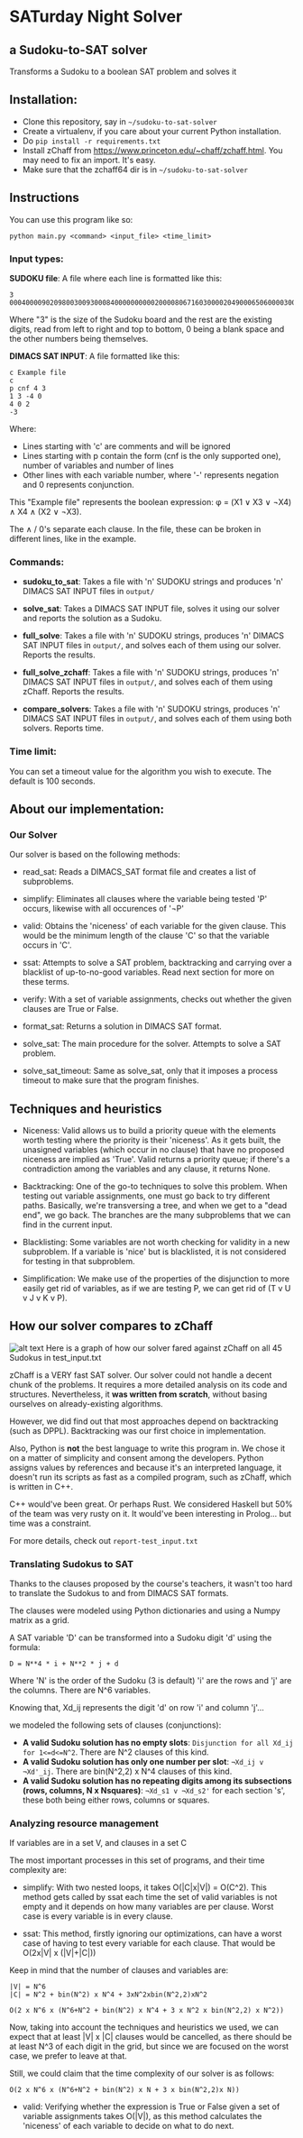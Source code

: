 # SATurday Night Solver
## a Sudoku-to-SAT solver
Transforms a Sudoku to a boolean SAT problem and solves it 

## Installation:
- Clone this repository, say in `~/sudoku-to-sat-solver`
- Create a virtualenv, if you care about your current Python installation.
- Do `pip install -r requirements.txt`
- Install zChaff from https://www.princeton.edu/~chaff/zchaff.html. You may need to fix an import. It's easy.
- Make sure that the zchaff64 dir is in `~/sudoku-to-sat-solver`

## Instructions

You can use this program like so:

	python main.py <command> <input_file> <time_limit>

### Input types:

**SUDOKU file**: A file where each line is formatted like this:

	3 000400009020980030093000840000000000200008067160300002049000650600003000000059010

Where "3" is the size of the Sudoku board and the rest are the existing digits, read from left to right and top to bottom, 0 being a blank space and the other numbers being themselves.

**DIMACS SAT INPUT**: A file formatted like this:
	
	c Example file
	c
	p cnf 4 3
	1 3 -4 0
	4 0 2
	-3

Where:
- Lines starting with 'c' are comments and will be ignored
- Lines starting with p contain the form (cnf is the only supported one), number of variables and number of lines
- Other lines with each variable number, where '-' represents negation and 0 represents conjunction.

This "Example file" represents the boolean expression: φ = (X1 ∨ X3 ∨ ¬X4) ∧ X4 ∧ (X2 ∨ ¬X3).

The ∧ / 0's separate each clause. In the file, these can be broken in different lines, like in the example.


### Commands:
- **sudoku_to_sat**:  Takes a file with 'n' SUDOKU strings and produces 'n' DIMACS SAT INPUT files in `output/`

- **solve_sat**: Takes a DIMACS SAT INPUT file, solves it using our solver and reports the solution as a Sudoku.

- **full_solve**: Takes a file with 'n' SUDOKU strings, produces 'n' DIMACS SAT INPUT files in `output/`, and solves each of them using our solver. Reports the results.

- **full_solve_zchaff**: Takes a file with 'n' SUDOKU strings, produces 'n' DIMACS SAT INPUT files in `output/`, and solves each of them using zChaff. Reports the results.

- **compare_solvers**: Takes a file with 'n' SUDOKU strings, produces 'n' DIMACS SAT INPUT files in `output/`, and solves each of them using both solvers. Reports time.

### Time limit:

You can set a timeout value for the algorithm you wish to execute. The default is 100 seconds.


## About our implementation:

### Our Solver

Our solver is based on the following methods:

- read_sat: Reads a DIMACS_SAT format file and creates a list of subproblems.

- simplify: Eliminates all clauses where the variable being tested 'P' occurs, likewise with all occurences of '¬P'

- valid: Obtains the 'niceness' of each variable for the given clause. This would be the minimum length of the clause 'C' so that the variable occurs in 'C'.

- ssat: Attempts to solve a SAT problem, backtracking and carrying over a blacklist of up-to-no-good variables. Read next section for more on these terms.
- verify: With a set of variable assignments, checks out whether the given clauses are True or False. 

- format_sat: Returns a solution in DIMACS SAT format.

- solve_sat: The main procedure for the solver. Attempts to solve a SAT problem.

- solve_sat_timeout: Same as solve_sat, only that it imposes a process timeout to make sure that the program finishes.

## Techniques and heuristics

- Niceness: Valid allows us to build a priority queue with the elements worth testing where the priority is their 'niceness'. As it gets built, the unasigned variables (which occur in no clause) that have no proposed niceness are implied as 'True'. Valid returns a priority queue; if there's a contradiction among the variables and any clause, it returns None.

- Backtracking: One of the go-to techniques to solve this problem. When testing out variable assignments, one must go back to try different paths. Basically, we're transversing a tree, and when we get to a "dead end", we go back. The branches are the many subproblems that we can find in the current input.

- Blacklisting: Some variables are not worth checking for validity in a new subproblem. If a variable is 'nice' but is blacklisted, it is not considered for testing in that subproblem.

- Simplification: We make use of the properties of the disjunction to more easily get rid of variables, as if we are testing P, we can get rid of (T v U v J v K v P).

## How our solver compares to zChaff
![alt text](https://github.com/spokerman12/sudoku-to-sat-solver/blob/master/comparison.png?raw=true)
Here is a graph of how our solver fared against zChaff on all 45 Sudokus in test_input.txt

zChaff is a VERY fast SAT solver. Our solver could not handle a decent chunk of the problems. It requires a more detailed analysis on its code and structures. Nevertheless, it **was written from scratch**, without basing ourselves on already-existing algorithms.

However, we did find out that most approaches depend on backtracking (such as DPPL). Backtracking was our first choice in implementation.

Also, Python is **not** the best language to write this program in. We chose it on a matter of simplicity and consent among the developers. Python assigns values by references and because it's an interpreted language, it doesn't run its scripts as fast as a compiled program, such as zChaff, which is written in C++.

C++ would've been great. Or perhaps Rust. We considered Haskell but 50% of the team was very rusty on it. It would've been interesting in Prolog... but time was a constraint. 

For more details, check out `report-test_input.txt`

### Translating Sudokus to SAT

Thanks to the clauses proposed by the course's teachers, it wasn't too hard to translate the Sudokus to and from DIMACS SAT formats.

The clauses were modeled using Python dictionaries and using a Numpy matrix as a grid.

A SAT variable 'D' can be transformed into a Sudoku digit 'd' using the formula:

	D = N**4 * i + N**2 * j + d

Where 'N' is the order of the Sudoku (3 is default) 'i' are the rows and 'j' are the columns. There are N^6 variables.

Knowing that, Xd_ij represents the digit 'd' on row 'i' and column 'j'...

we modeled the following sets of clauses (conjunctions):
- **A valid Sudoku solution has no empty slots**: `Disjunction for all Xd_ij for 1<=d<=N^2`. There are N^2 clauses of this kind.
- **A valid Sudoku solution has only one number per slot**: `¬Xd_ij v ¬Xd'_ij`. There are bin(N^2,2) x N^4 clauses of this kind.
- **A valid Sudoku solution has no repeating digits among its subsections (rows, columns, N x Nsquares)**: `¬Xd_s1 v ¬Xd_s2'` for each section 's', these both being either rows, columns or squares. 

### Analyzing resource management

If variables are in a set V, and clauses in a set C

The most important processes in this set of programs, and their time complexity are:

- simplify: With two nested loops, it takes O(|C|x|V|) = O(C^2). This method gets called by ssat each time the set of valid variables is not empty and it depends on how many variables are per clause. Worst case is every variable is in every clause.

- ssat: This method, firstly ignoring our optimizations, can have a worst case of having to test every variable for each clause. That would be O(2x|V| x (|V|+|C|))

Keep in mind that the number of clauses and variables are:
	
	|V| = N^6
	|C| = N^2 + bin(N^2) x N^4 + 3xN^2xbin(N^2,2)xN^2
	
	O(2 x N^6 x (N^6+N^2 + bin(N^2) x N^4 + 3 x N^2 x bin(N^2,2) x N^2)) 

Now, taking into account the techniques and heuristics we used, we can expect that at least |V| x |C| clauses would be cancelled, as there should be at least N^3 of each digit in the grid, but since we are focused on the worst case, we prefer to leave at that.

Still, we could claim that the time complexity of our solver is as follows:

	O(2 x N^6 x (N^6+N^2 + bin(N^2) x N + 3 x bin(N^2,2)x N)) 
	

- valid: Verifying whether the expression is True or False given a set of variable assignments takes O(|V|), as this method calculates the 'niceness' of each variable to decide on what to do next.